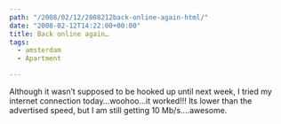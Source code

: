 ```yaml
---
path: "/2008/02/12/2008212back-online-again-html/" 
date: "2008-02-12T14:22:00+00:00" 
title: Back online again…
tags:
  - amsterdam
  - Apartment

---
```


  <p>
    Although it wasn&#8217;t supposed to be hooked up until next week, I tried my internet connection today&#8230;woohoo&#8230;it worked!!! Its lower than the advertised speed, but I am still getting 10 Mb/s&#8230;.awesome.
  </p>
</div>
